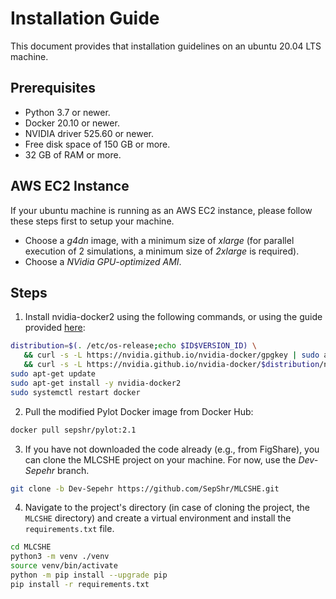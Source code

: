 # Installation Guide

This document provides that installation guidelines on an ubuntu 20.04 LTS machine.

## Prerequisites

+ Python 3.7 or newer.
+ Docker 20.10 or newer.
+ NVIDIA driver 525.60 or newer.
+ Free disk space of 150 GB or more.
+ 32 GB of RAM or more.

## AWS EC2 Instance

If your ubuntu machine is running as an AWS EC2 instance, please follow these steps first to setup your machine.

+ Choose a *g4dn* image, with a minimum size of *xlarge* (for parallel execution of 2 simulations, a minimum size of *2xlarge* is required).
+ Choose a *NVidia GPU-optimized AMI*.

## Steps

1. Install nvidia-docker2 using the following commands, or using the guide provided [here](https://docs.nvidia.com/datacenter/cloud-native/container-toolkit/install-guide.html#docker):

```bash
distribution=$(. /etc/os-release;echo $ID$VERSION_ID) \
   && curl -s -L https://nvidia.github.io/nvidia-docker/gpgkey | sudo apt-key add - \
   && curl -s -L https://nvidia.github.io/nvidia-docker/$distribution/nvidia-docker.list | sudo tee /etc/apt/sources.list.d/nvidia-docker.list
sudo apt-get update
sudo apt-get install -y nvidia-docker2
sudo systemctl restart docker
```

2. Pull the modified Pylot Docker image from Docker Hub:

```bash
docker pull sepshr/pylot:2.1
```

3. If you have not downloaded the code already (e.g., from FigShare), you can clone the MLCSHE project on your machine. For now, use the *Dev-Sepehr* branch. 

```bash
git clone -b Dev-Sepehr https://github.com/SepShr/MLCSHE.git
```

4. Navigate to the project's directory (in case of cloning the project, the `MLCSHE` directory) and create a virtual environment and install the `requirements.txt` file.

```bash
cd MLCSHE
python3 -m venv ./venv
source venv/bin/activate
python -m pip install --upgrade pip
pip install -r requirements.txt
```
